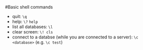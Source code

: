 #Basic shell commands

- quit:
  `\q`
- help:
  `\?`
  `help`
- list all databases:
  `\l`
- clear screen:
  `\! cls`
- connect to a databse (while you are connected to a server):
  `\c <database>` (e.g. `\c test`)

